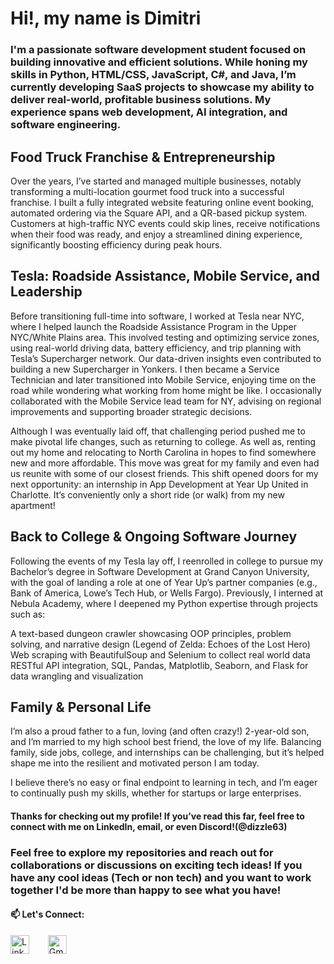 # Hi!, my name is Dimitri
### I'm a passionate software development student focused on building innovative and efficient solutions. While honing my skills in Python, HTML/CSS, JavaScript, C#, and Java, I’m currently developing SaaS projects to showcase my ability to deliver real-world, profitable business solutions. My experience spans web development, AI integration, and software engineering.

## Food Truck Franchise & Entrepreneurship
Over the years, I’ve started and managed multiple businesses, notably transforming a multi-location gourmet food truck into a successful franchise. I built a fully integrated website featuring online event booking, automated ordering via the Square API, and a QR-based pickup system. Customers at high-traffic NYC events could skip lines, receive notifications when their food was ready, and enjoy a streamlined dining experience, significantly boosting efficiency during peak hours.

## Tesla: Roadside Assistance, Mobile Service, and Leadership
Before transitioning full-time into software, I worked at Tesla near NYC, where I helped launch the Roadside Assistance Program in the Upper NYC/White Plains area. This involved testing and optimizing service zones, using real-world driving data, battery efficiency, and trip planning with Tesla’s Supercharger network. Our data-driven insights even contributed to building a new Supercharger in Yonkers. I then became a Service Technician and later transitioned into Mobile Service, enjoying time on the road while wondering what working from home might be like. I occasionally collaborated with the Mobile Service lead team for NY, advising on regional improvements and supporting broader strategic decisions.

Although I was eventually laid off, that challenging period pushed me to make pivotal life changes, such as returning to college. As well as, renting out my home and relocating to North Carolina in hopes to find somewhere new and more affordable. This move was great for my family and even had us reunite with some of our closest friends. This shift opened doors for my next opportunity: an internship in App Development at Year Up United in Charlotte. It’s conveniently only a short ride (or walk) from my new apartment!

## Back to College & Ongoing Software Journey
Following the events of my Tesla lay off, I reenrolled in college to pursue my Bachelor’s degree in Software Development at Grand Canyon University, with the goal of landing a role at one of Year Up’s partner companies (e.g., Bank of America, Lowe’s Tech Hub, or Wells Fargo). Previously, I interned at Nebula Academy, where I deepened my Python expertise through projects such as:

A text-based dungeon crawler showcasing OOP principles, problem solving, and narrative design (Legend of Zelda: Echoes of the Lost Hero)
Web scraping with BeautifulSoup and Selenium to collect real world data
RESTful API integration, SQL, Pandas, Matplotlib, Seaborn, and Flask for data wrangling and visualization

## Family & Personal Life
I’m also a proud father to a fun, loving (and often crazy!) 2-year-old son, and I’m married to my high school best friend, the love of my life. Balancing family, side jobs, college, and internships can be challenging, but it’s helped shape me into the resilient and motivated person I am today.

I believe there’s no easy or final endpoint to learning in tech, and I’m eager to continually push my skills, whether for startups or large enterprises.

#### Thanks for checking out my profile! If you’ve read this far, feel free to connect with me on LinkedIn, email, or even Discord!(@dizzle63)


### Feel free to explore my repositories and reach out for collaborations or discussions on exciting tech ideas! If you have any cool ideas (Tech or non tech) and you want to work together I'd be more than happy to see what you have!

#### 📫 Let's Connect:

<a href="https://www.linkedin.com/in/dimitri-jimenez/" target="_blank" style="display: inline-block; margin-right: 10px;">
    <img src="https://cdn.jsdelivr.net/npm/simple-icons@v5/icons/linkedin.svg" alt="LinkedIn" width="30" height="30">
</a>
&nbsp;&nbsp;&nbsp;
<a href="mailto:dimijimz96@gmail.com" target="_blank" style="display: inline-block;">
    <img src="https://cdn.jsdelivr.net/npm/simple-icons@v5/icons/gmail.svg" alt="Gmail" width="30" height="30">
</a>



<!---
dimijimz/dimijimz is a ✨ special ✨ repository because its `README.md` (this file) appears on your GitHub profile.
You can click the Preview link to take a look at your changes.
--->
